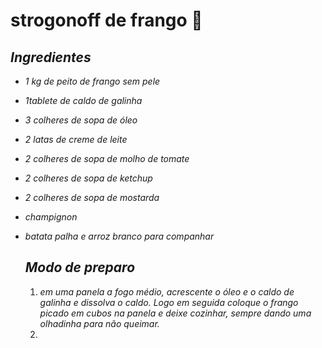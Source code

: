 # strogonoff de frango :chicken:



## _Ingredientes_



*  _1 kg de peito de frango sem pele_

* _1tablete de caldo de galinha_

* _3 colheres de sopa de óleo_

* _2 latas de creme de leite_

* _2 colheres de sopa de molho de tomate_

* _2 colheres de sopa de ketchup_

* _2 colheres de sopa de mostarda_

*  _champignon_

* _batata palha e arroz branco para companhar_

  ## _Modo de preparo_

  1. _em uma panela a fogo médio, acrescente o óleo e o caldo de galinha e dissolva o caldo. Logo em seguida coloque o frango picado em cubos na panela e deixe cozinhar, sempre dando uma olhadinha para não queimar._
  2.  




